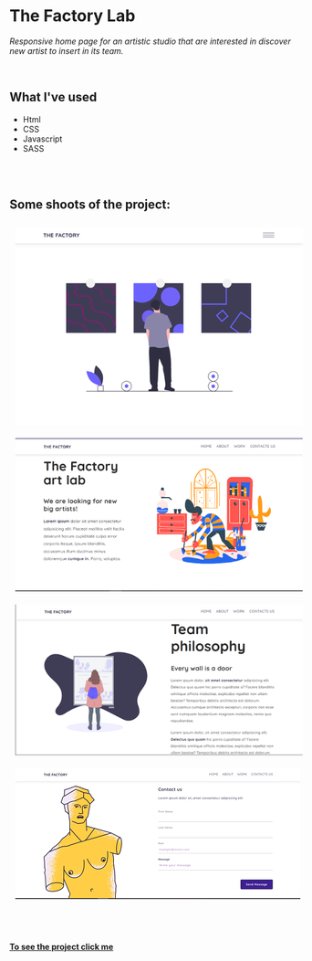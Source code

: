 # The Factory Lab

*Responsive home page for an artistic studio that are interested in discover new artist to insert in its team.*


<br>

## What I've used
* Html
* CSS
* Javascript
* SASS

<br><br>

## Some shoots of the project: <br>
<img src="./frames/464.png" style="margin: 10px" /><br>
<img src="./frames/465.png" style="margin: 10px" /><br>
<img src="./frames/466.png" style="margin: 10px" /><br>
<img src="./frames/468.png" style="margin: 10px" /><br>

<br><br>


**[To see the project click me](https://factory-lab.netlify.app)**
